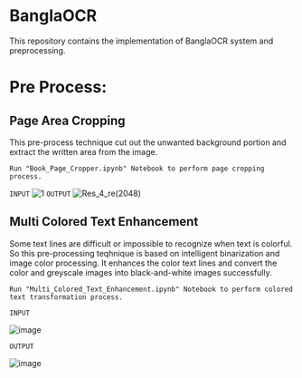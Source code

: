 # BanglaOCR 
This repository contains the implementation of BanglaOCR system and preprocessing.

# Pre Process:
  ## Page Area Cropping
  This pre-process technique cut out the unwanted background portion and extract the written area from the image.
  
  `Run "Book_Page_Cropper.ipynb" Notebook to perform page cropping process.`
  
`INPUT`
![1](https://user-images.githubusercontent.com/16709991/83765475-0a3bf800-a69d-11ea-8ab7-d0e75fa502d7.png)
`OUTPUT`
![Res_4_re(2048)](https://user-images.githubusercontent.com/16709991/83765489-0d36e880-a69d-11ea-9fe2-6ef598d7c4d8.png)


  ## Multi Colored Text Enhancement
  Some text lines are difficult or impossible to recognize when text is colorful. 
  So this pre-processing teqhnique is based on intelligent binarization and image color processing.
  It enhances the color text lines and convert the color and greyscale images into black-and-white images successfully.
  
  `Run "Multi_Colored_Text_Enhancement.ipynb" Notebook to perform colored text transformation process.`
  
`INPUT`

![image](https://user-images.githubusercontent.com/16709991/83763859-014a2700-a69b-11ea-9b09-18c9b9d59164.png)

`OUTPUT`

![image](https://user-images.githubusercontent.com/16709991/83763889-0c04bc00-a69b-11ea-9a7e-8565c1df6cd2.png)

